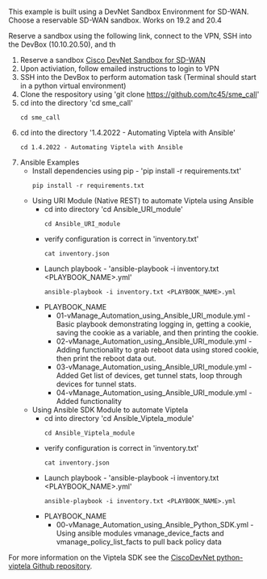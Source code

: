 This example is built using a DevNet Sandbox Environment for SD-WAN.  Choose a reservable SD-WAN sandbox.  Works on 19.2 and 20.4

Reserve a sandbox using the following link, connect to the VPN, SSH into the DevBox (10.10.20.50), and th


1. Reserve a sandbox [Cisco DevNet Sandbox for SD-WAN](https://devnetsandbox.cisco.com/RM/Topology)
2. Upon activiation, follow emailed instructions to login to VPN
3. SSH into the DevBox to perform automation task (Terminal should start in a python virtual environment)
4. Clone the respository using 'git clone https://github.com/tc45/sme_call'
5. cd into the directory 'cd sme_call'
    ```
    cd sme_call
    ```
6. cd into the directory '1.4.2022 - Automating Viptela with Ansible'
    ```
   cd 1.4.2022 - Automating Viptela with Ansible
   ```
7. Ansible Examples
    - Install dependencies using pip - 'pip install -r requirements.txt'
      ```
      pip install -r requirements.txt
      ```
    - Using URI Module (Native REST) to automate Viptela using Ansible
        - cd into directory 'cd Ansible_URI_module'
          ```
          cd Ansible_URI_module
          ```
        - verify configuration is correct in 'inventory.txt'
          ```
          cat inventory.json
          ```
        - Launch playbook - 'ansible-playbook -i inventory.txt <PLAYBOOK_NAME>.yml'
          ```
          ansible-playbook -i inventory.txt <PLAYBOOK_NAME>.yml
          ```
        - PLAYBOOK_NAME
            - 01-vManage_Automation_using_Ansible_URI_module.yml - Basic playbook demonstrating logging in, getting a cookie, saving the cookie as a variable, and then printing the cookie.
            - 02-vManage_Automation_using_Ansible_URI_module.yml - Adding functionality to grab reboot data using stored cookie, then print the reboot data out.
            - 03-vManage_Automation_using_Ansible_URI_module.yml - Added Get list of devices, get tunnel stats, loop through devices for tunnel stats.
            - 04-vManage_Automation_using_Ansible_URI_module.yml - Added functionality 
    - Using Ansible SDK Module  to automate Viptela
        - cd into directory 'cd Ansible_Viptela_module'
          ```
          cd Ansible_Viptela_module
          ```
        - verify configuration is correct in 'inventory.txt'
          ```
          cat inventory.json
          ```
        - Launch playbook - 'ansible-playbook -i inventory.txt <PLAYBOOK_NAME>.yml'
          ```
          ansible-playbook -i inventory.txt <PLAYBOOK_NAME>.yml
          ```
        - PLAYBOOK_NAME
            - 00-vManage_Automation_using_Ansible_Python_SDK.yml - Using ansible modules vmanage_device_facts and vmanage_policy_list_facts to pull back policy data
     
For more information on the  Viptela SDK see the [CiscoDevNet python-viptela Github repository](https://github.com/CiscoDevNet/python-viptela).
